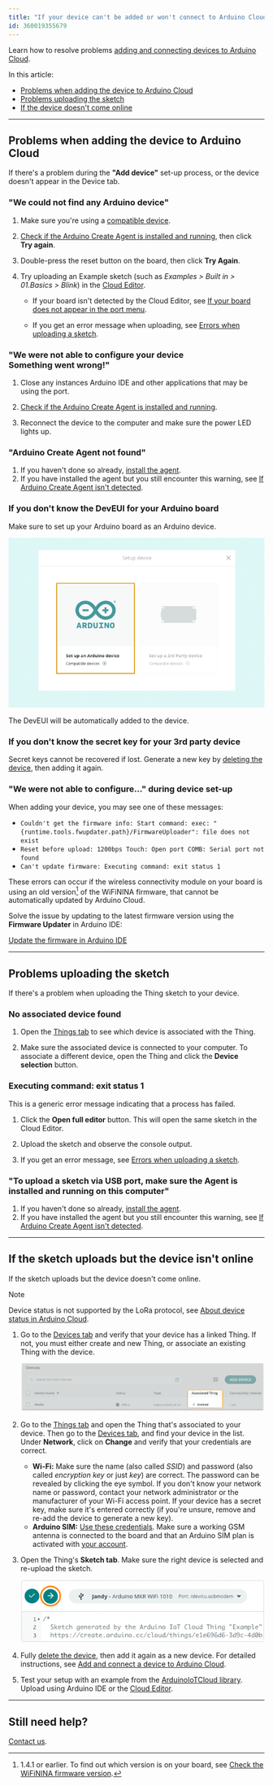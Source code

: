 ```yaml
---
title: "If your device can't be added or won't connect to Arduino Cloud"
id: 360019355679
---
```


Learn how to resolve problems [adding and connecting devices to Arduino Cloud](https://support.arduino.cc/hc/en-us/articles/360016495559).

In this article:

* [Problems when adding the device to Arduino Cloud](#add-device)
* [Problems uploading the sketch](#sketch-upload)
* [If the device doesn't come online](#device-status)

---

<a id="add-device"></a>

## Problems when adding the device to Arduino Cloud

If there's a problem during the **"Add device"** set-up process, or the device doesn't appear in the Device tab.

### "We could not find any Arduino device"

1. Make sure you're using a [compatible device](https://support.arduino.cc/hc/en-us/articles/360016077320-What-devices-can-be-used-with-Arduino-IoT-Cloud-).

2. [Check if the Arduino Create Agent is installed and running](https://support.arduino.cc/hc/en-us/articles/4980687506844-Check-if-the-Arduino-Create-Agent-is-installed-and-running), then click **Try again**.

3. Double-press the reset button on the board, then click **Try Again**.

4. Try uploading an Example sketch (such as _Examples > Built in > 01.Basics > Blink_) in the [Cloud Editor](https://create.arduino.cc/editor).

   * If your board isn't detected by the Cloud Editor, see [If your board does not appear in the port menu](https://support.arduino.cc/hc/en-us/articles/4412955149586-If-your-board-does-not-appear-in-the-port-menu).

   * If you get an error message when uploading, see [Errors when uploading a sketch](https://support.arduino.cc/hc/en-us/articles/4403365313810-Errors-when-uploading-a-sketch).

### "We were not able to configure your device<br>Something went wrong!"

1. Close any instances Arduino IDE and other applications that may be using the port.

2. [Check if the Arduino Create Agent is installed and running](https://support.arduino.cc/hc/en-us/articles/4980687506844-Check-if-the-Arduino-Create-Agent-is-installed-and-running).

3. Reconnect the device to the computer and make sure the power LED lights up.

### "Arduino Create Agent not found"

1. If you haven't done so already, [install the agent](https://create.arduino.cc/getting-started/plugin/welcome).
2. If you have installed the agent but you still encounter this warning, see [If Arduino Create Agent isn't detected](https://support.arduino.cc/hc/en-us/articles/360016466600-Warning-To-upload-a-sketch-via-USB-port-make-sure-the-Agent-is-installed-and-running-on-this-computer).

### If you don't know the DevEUI for your Arduino board

Make sure to set up your Arduino board as an Arduino device.

![Setup prompt, "Set up an Arduino device" is highlighted](img/arduino-device-setup.png)

The DevEUI will be automatically added to the device.

### If you don't know the secret key for your 3rd party device

Secret keys cannot be recovered if lost. Generate a new key by [deleting the device](https://support.arduino.cc/hc/en-us/articles/360018324700-How-to-delete-a-device-from-Arduino-IoT-cloud), then adding it again.

### "We were not able to configure..." during device set-up

When adding your device, you may see one of these messages:

* `Couldn't get the firmware info: Start command: exec: "{runtime.tools.fwupdater.path}/FirmwareUploader": file does not exist`
* `Reset before upload: 1200bps Touch: Open port COMB: Serial port not found`
* `Can't update firmware: Executing command: exit status 1`

These errors can occur if the wireless connectivity module on your board is using an old version[^nina] of the WiFiNINA firmware, that cannot be automatically updated by Arduino Cloud.

[^nina]: 1.4.1 or earlier. To find out which version is on your board, see [Check the WiFiNINA firmware version](https://support.arduino.cc/hc/en-us/articles/9398559561244-Check-the-WiFiNINA-firmware-version).

Solve the issue by updating to the latest firmware version using the **Firmware Updater** in Arduino IDE:

<a class="link-external" href="https://support.arduino.cc/hc/en-us/articles/360013896579-Use-the-Firmware-Updater-in-Arduino-IDE">Update the firmware in Arduino IDE</a>

---

<a id="sketch-upload"></a>

## Problems uploading the sketch

If there's a problem when uploading the Thing sketch to your device.

### No associated device found

1. Open the [Things tab](https://app.arduino.cc/things) to see which device is associated with the Thing.

2. Make sure the associated device is connected to your computer. To associate a different device, open the Thing and click the **Device selection** button.

### Executing command: exit status 1

This is a generic error message indicating that a process has failed.

1. Click the **Open full editor** button. This will open the same sketch in the Cloud Editor.

2. Upload the sketch and observe the console output.

3. If you get an error message, see [Errors when uploading a sketch](https://support.arduino.cc/hc/en-us/articles/4403365313810-Errors-when-uploading-a-sketch).

### "To upload a sketch via USB port, make sure the Agent is installed and running on this computer"

1. If you haven't done so already, [install the agent](https://create.arduino.cc/getting-started/plugin/welcome).
2. If you have installed the agent but you still encounter this warning, see [If Arduino Create Agent isn't detected](https://support.arduino.cc/hc/en-us/articles/360016466600-Warning-To-upload-a-sketch-via-USB-port-make-sure-the-Agent-is-installed-and-running-on-this-computer).

---

<a id="device-status"></a>

## If the sketch uploads but the device isn't online

If the sketch uploads but the device doesn't come online.

> [!NOTE]
> Device status is not supported by the LoRa protocol, see [About device status in Arduino Cloud](https://support.arduino.cc/hc/en-us/articles/4407169649682-About-device-status-in-IoT-Cloud).

1. Go to the [Devices tab](https://app.arduino.cc/devices) and verify that your device has a linked Thing. If not, you must either create and new Thing, or associate an existing Thing with the device.

   ![A linked Thing in the Devices tab.](img/arduino-cloud-device-thing-example-offline.png)

2. Go to the [Things tab](https://app.arduino.cc/things) and open the Thing that's associated to your device. Then go to the [Devices tab](https://app.arduino.cc/devices), and find your device in the list. Under **Network**, click on **Change** and verify that your credentials are correct.

   * **Wi-Fi:** Make sure the name (also called _SSID_) and password (also called _encryption key_ or just _key_) are correct. The password can be revealed by clicking the eye symbol. If you don't know your network name or password, contact your network administrator or the manufacturer of your Wi-Fi access point. If your device has a secret key, make sure it's entered correctly (if you're unsure, remove and re-add the device to generate a new key).
   * **Arduino SIM:** [Use these credentials](https://support.arduino.cc/hc/en-us/articles/360013825159). Make sure a working GSM antenna is connected to the board and that an Arduino SIM plan is activated with [your account](https://store.arduino.cc/digital/subscriptions/plans).

3. Open the Thing's **Sketch tab**. Make sure the right device is selected and re-upload the sketch.

   ![Uploading a sketch in Arduino Cloud.](img/arduino-cloud-sketch-upload.png)

4. Fully [delete the device](https://support.arduino.cc/hc/en-us/articles/360018324700), then add it again as a new device. For detailed instructions, see [Add and connect a device to Arduino Cloud](https://support.arduino.cc/hc/en-us/articles/360016495559).

5. Test your setup with an example from the [ArduinoIoTCloud library](https://www.arduino.cc/reference/en/libraries/arduinoiotcloud/). Upload using Arduino IDE or the [Cloud Editor](https://create.arduino.cc/editor).

---

## Still need help?

[Contact us](https://www.arduino.cc/en/contact-us/).

<!-- markdownlint-disable-file HC001 -->
<!-- markdownlint-disable-file MD026 -->
